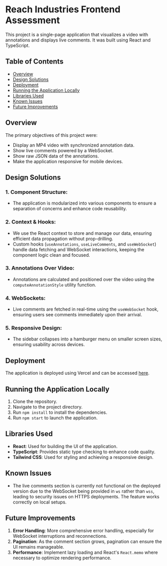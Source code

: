 # Reach Industries Frontend Assessment

This project is a single-page application that visualizes a video with annotations and displays live comments. It was built using React and TypeScript.

## Table of Contents

- [Overview](#overview)
- [Design Solutions](#design-solutions)
- [Deployment](#deployment)
- [Running the Application Locally](#running-the-application-locally)
- [Libraries Used](#libraries-used)
- [Known Issues](#known-issues)
- [Future Improvements](#future-improvements)

## Overview

The primary objectives of this project were:
- Display an MP4 video with synchronized annotation data.
- Show live comments powered by a WebSocket.
- Show raw JSON data of the annotations.
- Make the application responsive for mobile devices.

## Design Solutions

### 1. **Component Structure**: 
- The application is modularized into various components to ensure a separation of concerns and enhance code reusability.
  
### 2. **Context & Hooks**: 
- We use the React context to store and manage our data, ensuring efficient data propagation without prop-drilling.
- Custom hooks (`useAnnotations`, `useLiveComments`, and `useWebSocket`) handle data fetching and WebSocket interactions, keeping the component logic clean and focused.

### 3. **Annotations Over Video**: 
- Annotations are calculated and positioned over the video using the `computeAnnotationStyle` utility function.
  
### 4. **WebSockets**: 
- Live comments are fetched in real-time using the `useWebSocket` hook, ensuring users see comments immediately upon their arrival.
  
### 5. **Responsive Design**: 
- The sidebar collapses into a hamburger menu on smaller screen sizes, ensuring usability across devices.

## Deployment

The application is deployed using Vercel and can be accessed [here](https://reach-industries-neon.vercel.app).

## Running the Application Locally

1. Clone the repository.
2. Navigate to the project directory.
3. Run `npm install` to install the dependencies.
4. Run `npm start` to launch the application.

## Libraries Used

- **React**: Used for building the UI of the application.
- **TypeScript**: Provides static type checking to enhance code quality.
- **Tailwind CSS**: Used for styling and achieving a responsive design.

## Known Issues

- The live comments section is currently not functional on the deployed version due to the WebSocket being provided in `ws` rather than `wss`, leading to security issues on HTTPS deployments. The feature works correctly on local setups.

## Future Improvements

1. **Error Handling**: More comprehensive error handling, especially for WebSocket interruptions and reconnections.
2. **Pagination**: As the comment section grows, pagination can ensure the UI remains manageable.
3. **Performance**: Implement lazy loading and React's `React.memo` where necessary to optimize rendering performance.
